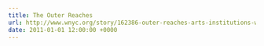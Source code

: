 ```yaml
---
title: The Outer Reaches
url: http://www.wnyc.org/story/162386-outer-reaches-arts-institutions-worth-trip/
date: 2011-01-01 12:00:00 +0000
---
```

